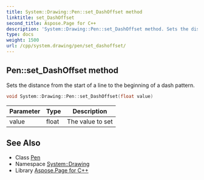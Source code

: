 ```yaml
---
title: System::Drawing::Pen::set_DashOffset method
linktitle: set_DashOffset
second_title: Aspose.Page for C++
description: 'System::Drawing::Pen::set_DashOffset method. Sets the distance from the start of a line to the beginning of a dash pattern in C++.'
type: docs
weight: 1500
url: /cpp/system.drawing/pen/set_dashoffset/
---
```

## Pen::set_DashOffset method


Sets the distance from the start of a line to the beginning of a dash pattern.

```cpp
void System::Drawing::Pen::set_DashOffset(float value)
```


| Parameter | Type | Description |
| --- | --- | --- |
| value | float | The value to set |

## See Also

* Class [Pen](../)
* Namespace [System::Drawing](../../)
* Library [Aspose.Page for C++](../../../)

